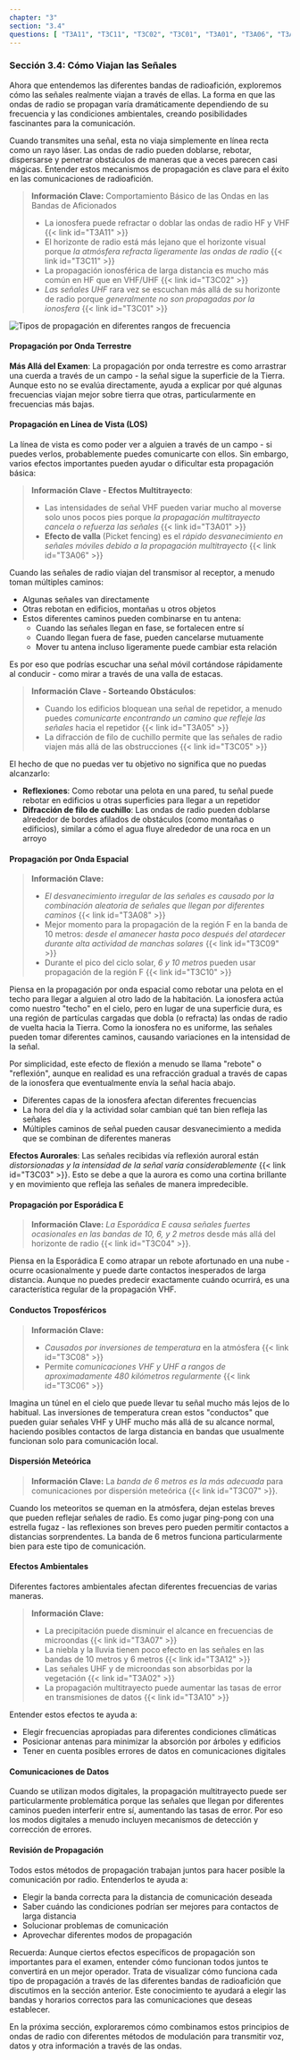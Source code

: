 ```yaml
---
chapter: "3"
section: "3.4"
questions: [ "T3A11", "T3C11", "T3C02", "T3C01", "T3A01", "T3A06", "T3A05", "T3C05", "T3A08", "T3C09", "T3C10", "T3C03", "T3C04", "T3C08", "T3C06", "T3C07", "T3A07", "T3A12", "T3A02", "T3A10" ]
---
```


### Sección 3.4: Cómo Viajan las Señales

Ahora que entendemos las diferentes bandas de radioafición, exploremos cómo las señales realmente viajan a través de ellas. La forma en que las ondas de radio se propagan varía dramáticamente dependiendo de su frecuencia y las condiciones ambientales, creando posibilidades fascinantes para la comunicación.

Cuando transmites una señal, esta no viaja simplemente en línea recta como un rayo láser. Las ondas de radio pueden doblarse, rebotar, dispersarse y penetrar obstáculos de maneras que a veces parecen casi mágicas. Entender estos mecanismos de propagación es clave para el éxito en las comunicaciones de radioafición.

> **Información Clave:** Comportamiento Básico de las Ondas en las Bandas de Aficionados
> - La ionosfera puede refractar o doblar las ondas de radio HF y VHF {{< link id="T3A11" >}}
> - El horizonte de radio está más lejano que el horizonte visual porque *la atmósfera refracta ligeramente las ondas de radio* {{< link id="T3C11" >}}
> - La propagación ionosférica de larga distancia es mucho más común en HF que en VHF/UHF {{< link id="T3C02" >}}
> - *Las señales UHF* rara vez se escuchan más allá de su horizonte de radio porque *generalmente no son propagadas por la ionosfera* {{< link id="T3C01" >}}

![Tipos de propagación en diferentes rangos de frecuencia](../../../images/propagation-types-es.svg)

#### Propagación por Onda Terrestre

**Más Allá del Examen**: La propagación por onda terrestre es como arrastrar una cuerda a través de un campo - la señal sigue la superficie de la Tierra. Aunque esto no se evalúa directamente, ayuda a explicar por qué algunas frecuencias viajan mejor sobre tierra que otras, particularmente en frecuencias más bajas.

#### Propagación en Línea de Vista (LOS)

La línea de vista es como poder ver a alguien a través de un campo - si puedes verlos, probablemente puedes comunicarte con ellos. Sin embargo, varios efectos importantes pueden ayudar o dificultar esta propagación básica:

> **Información Clave - Efectos Multitrayecto**: 
> - Las intensidades de señal VHF pueden variar mucho al moverse solo unos pocos pies porque *la propagación multitrayecto cancela o refuerza las señales* {{< link id="T3A01" >}}
> - **Efecto de valla** (Picket fencing) es el *rápido desvanecimiento en señales móviles debido a la propagación multitrayecto* {{< link id="T3A06" >}}

Cuando las señales de radio viajan del transmisor al receptor, a menudo toman múltiples caminos:
- Algunas señales van directamente
- Otras rebotan en edificios, montañas u otros objetos
- Estos diferentes caminos pueden combinarse en tu antena:
  - Cuando las señales llegan en fase, se fortalecen entre sí
  - Cuando llegan fuera de fase, pueden cancelarse mutuamente
  - Mover tu antena incluso ligeramente puede cambiar esta relación

Es por eso que podrías escuchar una señal móvil cortándose rápidamente al conducir - como mirar a través de una valla de estacas.

> **Información Clave - Sorteando Obstáculos**:
> - Cuando los edificios bloquean una señal de repetidor, a menudo puedes *comunicarte encontrando un camino que refleje las señales* hacia el repetidor {{< link id="T3A05" >}}
> - La difracción de filo de cuchillo permite que las señales de radio viajen más allá de las obstrucciones {{< link id="T3C05" >}}

El hecho de que no puedas ver tu objetivo no significa que no puedas alcanzarlo:
- **Reflexiones**: Como rebotar una pelota en una pared, tu señal puede rebotar en edificios u otras superficies para llegar a un repetidor
- **Difracción de filo de cuchillo**: Las ondas de radio pueden doblarse alrededor de bordes afilados de obstáculos (como montañas o edificios), similar a cómo el agua fluye alrededor de una roca en un arroyo

#### Propagación por Onda Espacial

> **Información Clave:**
> - *El desvanecimiento irregular de las señales es causado por la combinación aleatoria de señales que llegan por diferentes caminos* {{< link id="T3A08" >}}
> - Mejor momento para la propagación de la región F en la banda de 10 metros: *desde el amanecer hasta poco después del atardecer durante alta actividad de manchas solares* {{< link id="T3C09" >}}
> - Durante el pico del ciclo solar, *6 y 10 metros* pueden usar propagación de la región F {{< link id="T3C10" >}}

Piensa en la propagación por onda espacial como rebotar una pelota en el techo para llegar a alguien al otro lado de la habitación. La ionosfera actúa como nuestro "techo" en el cielo, pero en lugar de una superficie dura, es una región de partículas cargadas que dobla (o refracta) las ondas de radio de vuelta hacia la Tierra. Como la ionosfera no es uniforme, las señales pueden tomar diferentes caminos, causando variaciones en la intensidad de la señal.

Por simplicidad, este efecto de flexión a menudo se llama "rebote" o "reflexión", aunque en realidad es una refracción gradual a través de capas de la ionosfera que eventualmente envía la señal hacia abajo.

- Diferentes capas de la ionosfera afectan diferentes frecuencias
- La hora del día y la actividad solar cambian qué tan bien refleja las señales
- Múltiples caminos de señal pueden causar desvanecimiento a medida que se combinan de diferentes maneras

**Efectos Aurorales**:
Las señales recibidas vía reflexión auroral están *distorsionadas y la intensidad de la señal varía considerablemente* {{< link id="T3C03" >}}. Esto se debe a que la aurora es como una cortina brillante y en movimiento que refleja las señales de manera impredecible.

#### Propagación por Esporádica E

> **Información Clave:** *La Esporádica E causa señales fuertes ocasionales en las bandas de 10, 6, y 2 metros* desde más allá del horizonte de radio {{< link id="T3C04" >}}.

Piensa en la Esporádica E como atrapar un rebote afortunado en una nube - ocurre ocasionalmente y puede darte contactos inesperados de larga distancia. Aunque no puedes predecir exactamente cuándo ocurrirá, es una característica regular de la propagación VHF.

#### Conductos Troposféricos

> **Información Clave:**
> - *Causados por inversiones de temperatura* en la atmósfera {{< link id="T3C08" >}}
> - Permite *comunicaciones VHF y UHF a rangos de aproximadamente 480 kilómetros regularmente* {{< link id="T3C06" >}}

Imagina un túnel en el cielo que puede llevar tu señal mucho más lejos de lo habitual. Las inversiones de temperatura crean estos "conductos" que pueden guiar señales VHF y UHF mucho más allá de su alcance normal, haciendo posibles contactos de larga distancia en bandas que usualmente funcionan solo para comunicación local.

#### Dispersión Meteórica

> **Información Clave:** La *banda de 6 metros es la más adecuada* para comunicaciones por dispersión meteórica {{< link id="T3C07" >}}.

Cuando los meteoritos se queman en la atmósfera, dejan estelas breves que pueden reflejar señales de radio. Es como jugar ping-pong con una estrella fugaz - las reflexiones son breves pero pueden permitir contactos a distancias sorprendentes. La banda de 6 metros funciona particularmente bien para este tipo de comunicación.

#### Efectos Ambientales

Diferentes factores ambientales afectan diferentes frecuencias de varias maneras.

> **Información Clave:** 
> - La precipitación puede disminuir el alcance en frecuencias de microondas {{< link id="T3A07" >}}
> - La niebla y la lluvia tienen poco efecto en las señales en las bandas de 10 metros y 6 metros {{< link id="T3A12" >}}
> - Las señales UHF y de microondas son absorbidas por la vegetación {{< link id="T3A02" >}}
> - La propagación multitrayecto puede aumentar las tasas de error en transmisiones de datos {{< link id="T3A10" >}}

Entender estos efectos te ayuda a:
- Elegir frecuencias apropiadas para diferentes condiciones climáticas
- Posicionar antenas para minimizar la absorción por árboles y edificios
- Tener en cuenta posibles errores de datos en comunicaciones digitales

#### Comunicaciones de Datos 

Cuando se utilizan modos digitales, la propagación multitrayecto puede ser particularmente problemática porque las señales que llegan por diferentes caminos pueden interferir entre sí, aumentando las tasas de error. Por eso los modos digitales a menudo incluyen mecanismos de detección y corrección de errores.

#### Revisión de Propagación

Todos estos métodos de propagación trabajan juntos para hacer posible la comunicación por radio. Entenderlos te ayuda a:
- Elegir la banda correcta para la distancia de comunicación deseada
- Saber cuándo las condiciones podrían ser mejores para contactos de larga distancia
- Solucionar problemas de comunicación
- Aprovechar diferentes modos de propagación

Recuerda: Aunque ciertos efectos específicos de propagación son importantes para el examen, entender cómo funcionan todos juntos te convertirá en un mejor operador. Trata de visualizar cómo funciona cada tipo de propagación a través de las diferentes bandas de radioafición que discutimos en la sección anterior. Este conocimiento te ayudará a elegir las bandas y horarios correctos para las comunicaciones que deseas establecer.

En la próxima sección, exploraremos cómo combinamos estos principios de ondas de radio con diferentes métodos de modulación para transmitir voz, datos y otra información a través de las ondas.